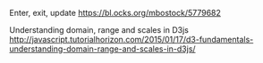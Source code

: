 Enter, exit, update
https://bl.ocks.org/mbostock/5779682

Understanding domain, range and scales in D3js
http://javascript.tutorialhorizon.com/2015/01/17/d3-fundamentals-understanding-domain-range-and-scales-in-d3js/
